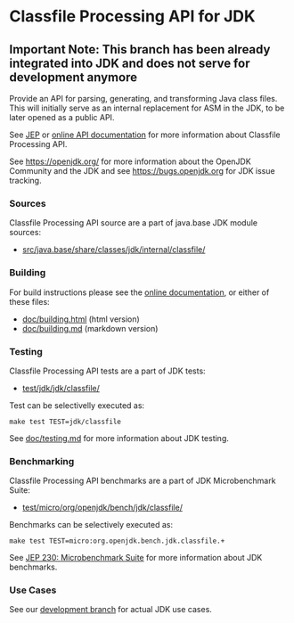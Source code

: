 # Classfile Processing API for JDK

## Important Note: This branch has been already integrated into JDK and does not serve for development anymore

Provide an API for parsing, generating, and transforming Java class files. This will initially serve as an internal replacement for ASM in the JDK, to be later opened as a public API.

See [JEP](https://bugs.openjdk.java.net/browse/JDK-8280389)
or [online API documentation](https://cr.openjdk.org/~asotona/classfile-api/javadoc/java.base/jdk/internal/classfile/package-summary.html)
for more information about Classfile Processing API.

See <https://openjdk.org/> for more information about the OpenJDK
Community and the JDK and see <https://bugs.openjdk.org> for JDK issue
tracking.

### Sources

Classfile Processing API source are a part of java.base JDK module sources:

- [src/java.base/share/classes/jdk/internal/classfile/](src/java.base/share/classes/jdk/internal/classfile/)

### Building

For build instructions please see the
[online documentation](https://openjdk.org/groups/build/doc/building.html),
or either of these files:

- [doc/building.html](doc/building.html) (html version)
- [doc/building.md](doc/building.md) (markdown version)

### Testing

Classfile Processing API tests are a part of JDK tests:

- [test/jdk/jdk/classfile/](test/jdk/jdk/classfile/)

Test can be selectivelly executed as:

    make test TEST=jdk/classfile

See [doc/testing.md](doc/testing.md) for more information about JDK testing.

### Benchmarking

Classfile Processing API benchmarks are a part of JDK Microbenchmark Suite:

- [test/micro/org/openjdk/bench/jdk/classfile/](test/micro/org/openjdk/bench/jdk/classfile/)

Benchmarks can be selectively executed as:

    make test TEST=micro:org.openjdk.bench.jdk.classfile.+

See [JEP 230: Microbenchmark Suite](https://bugs.openjdk.java.net/browse/JDK-8050952) for more information about JDK benchmarks.

### Use Cases

See our [development branch](https://github.com/openjdk/jdk-sandbox/tree/classfile-api-dev-branch#use-cases) for actual JDK use cases.
